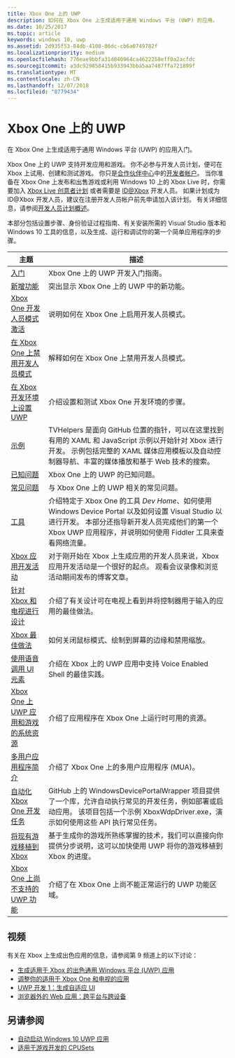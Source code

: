```yaml
---
title: Xbox One 上的 UWP
description: 如何在 Xbox One 上生成适用于通用 Windows 平台 (UWP) 的应用。
ms.date: 10/25/2017
ms.topic: article
keywords: windows 10, uwp
ms.assetid: 2d935f53-84db-4108-86dc-cb6a0749782f
ms.localizationpriority: medium
ms.openlocfilehash: 776eae9bbfa31d840964ca4622258eff0a2acfdc
ms.sourcegitcommit: a3dc929858415b933943bba5aa7487ffa721899f
ms.translationtype: MT
ms.contentlocale: zh-CN
ms.lasthandoff: 12/07/2018
ms.locfileid: "8779434"
---
```

# <a name="uwp-on-xbox-one"></a>Xbox One 上的 UWP

在 Xbox One 上生成适用于通用 Windows 平台 (UWP) 的应用入门。

Xbox One 上的 UWP 支持开发应用和游戏。 你不必参与开发人员计划，便可在 Xbox 上试用、创建和测试游戏。 你只是[合作伙伴中心](https://partner.microsoft.com/dashboard)中的[开发者帐户](https://developer.microsoft.com/en-us/store/register)。 当你准备在 Xbox One 上发布和出售游戏或利用 Windows 10 上的 Xbox Live 时，你需要加入 [Xbox Live 创意者计划](https://developer.microsoft.com/games/xbox/xboxlive/creator) 或者需要是 [ID@Xbox](http://www.xbox.com/Developers/id) 开发人员。 如果计划成为 ID@Xbox 开发人员，建议在注册开发人员帐户前先申请加入该计划。 有关详细信息，请参阅[开发人员计划概述](../xbox-live/developer-program-overview.md)。

本部分包括设置步骤、身份验证过程指南、有关安装所需的 Visual Studio 版本和 Windows 10 工具的信息，以及生成、运行和调试你的第一个简单应用程序的步骤。 

| 主题      | 描述 |
|------------|-------------|
|[入门](getting-started.md)| Xbox One 上的 UWP 开发入门指南。 |
|[新增功能](whats-new.md)| 突出显示 Xbox One 上的 UWP 中的新功能。 |
|[Xbox One 开发人员模式激活](devkit-activation.md)| 说明如何在 Xbox One 上启用开发人员模式。 |
|[在 Xbox One 上禁用开发人员模式](devkit-deactivation.md)| 解释如何在 Xbox One 上禁用开发人员模式。 |
|[在 Xbox 开发环境上设置 UWP](development-environment-setup.md)| 介绍设置和测试 Xbox One 开发环境的步骤。 |
|[示例](samples.md)| TVHelpers 是面向 GitHub 位置的指针，可以在这里找到有用的 XAML 和 JavaScript 示例以开始针对 Xbox 进行开发。 示例包括完整的 XAML 媒体应用模板以及自动控制器导航、丰富的媒体播放和基于 Web 技术的搜索。 |
|[已知问题](known-issues.md)| Xbox One 上的 UWP 的已知问题。 |
|[常见问题](frequently-asked-questions.md)| 与 Xbox One 上的 UWP 相关的常见问题。 |
|[工具](introduction-to-xbox-tools.md)| 介绍特定于 Xbox One 的工具 _Dev Home_、如何使用 Windows Device Portal 以及如何设置 Visual Studio 以进行开发。 本部分还指导新开发人员完成他们的第一个 Xbox UWP 应用程序，并说明如何使用 Fiddler 工具来查看网络流量。 |
| [Xbox 应用开发活动](https://developer.microsoft.com/windows/projects/campaigns/app-dev-on-xbox-event) | 对于刚开始在 Xbox 上生成应用的开发人员来说，Xbox 应用开发活动是一个很好的起点。 观看会议录像和浏览活动期间发布的博客文章。 |
|[针对 Xbox 和电视进行设计](../design/devices/designing-for-tv.md)| 介绍了有关设计可在电视上看到并将控制器用于输入的应用的最佳做法。 |
|[Xbox 最佳做法](tailoring-for-xbox.md)| 如何关闭鼠标模式、绘制到屏幕的边缘和禁用缩放。 |
|[使用语音调用 UI 元素](ves-on-xbox.md)| 介绍在 Xbox 上的 UWP 应用中支持 Voice Enabled Shell 的最佳实践。 |
|[Xbox One 上 UWP 应用和游戏的系统资源](system-resource-allocation.md)| 介绍了应用程序在 Xbox One 上运行时可用的资源。 |
|[多用户应用程序简介](multi-user-applications.md)| 介绍了 Xbox One 上的多用户应用程序 (MUA)。 |
| [自动化 Xbox One 开发任务](https://github.com/Microsoft/WindowsDevicePortalWrapper/tree/v0.9.4) | GitHub 上的 WindowsDevicePortalWrapper 项目提供了一个库，允许自动执行常见的开发任务，例如部署或启动应用。 该项目包括一个示例 XboxWdpDriver.exe，演示如何使用这些 API 执行常见任务。 |
|[将现有游戏移植到 Xbox](development-lanes-landing.md)|基于生成你的游戏所熟练掌握的技术，我们可以直接向你提供分步说明，这可以加快使用 UWP 将你的游戏移植到 Xbox 的进度。|
|[Xbox One 上尚不支持的 UWP 功能](http://go.microsoft.com/fwlink/p/?LinkId=760755)|  介绍了在 Xbox One 上尚不能正常运行的 UWP 功能区域。|

## <a name="videos"></a>视频

有关在 Xbox 上生成出色应用的信息，请参阅第 9 频道上的以下讨论：

* [生成适用于 Xbox 的出色通用 Windows 平台 (UWP) 应用](https://channel9.msdn.com/Events/Build/2016/B883)
* [调整你的适用于 Xbox One 和电视的应用](https://channel9.msdn.com/Events/Build/2016/T651-R1)
* [UWP 开发 1：生成自适应 UI](https://channel9.msdn.com/Events/Build/2016/L724-R1)
* [浏览器外的 Web 应用：跨平台与跨设备](https://channel9.msdn.com/Events/Build/2016/B888)

## <a name="see-also"></a>另请参阅

- [自动启动 Windows 10 UWP 应用](automate-launching-uwp-apps.md)
- [适用于游戏开发的 CPUSets](cpusets-games.md)